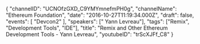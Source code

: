 {
    "channelID": "UCNOfzGXD_C9YMYmnefmPH0g",
    "channelName": "Ethereum Foundation",
    "date": "2016-10-27T11:19:34.000Z",
    "draft": false,
    "events": [
        "Devcon2"
    ],
    "speakers": [" Yann Levreau"],
    "tags": ["Remix", "Development Tools", "IDE"],
    "title": "Remix and Other Ethereum Development Tools - Yann Levreau",
    "youtubeID": "trScXJFf_C8"
}
